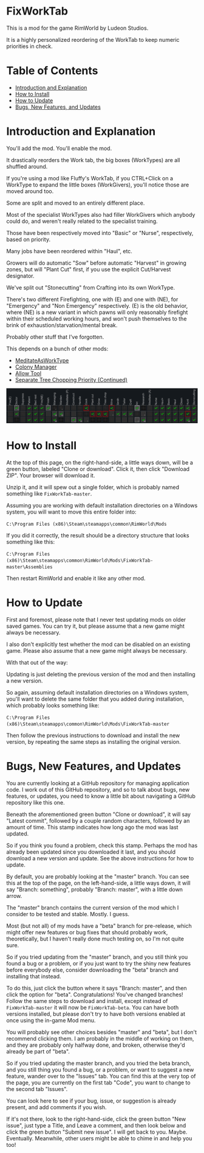 # FixWorkTab

This is a mod for the game RimWorld by Ludeon Studios.

It is a highly personalized reordering of the WorkTab to keep numeric priorities in check.

# Table of Contents

* [Introduction and Explanation](#introduction-and-explanation)
* [How to Install](#how-to-install)
* [How to Update](#how-to-update)
* [Bugs, New Features, and Updates](#bugs-new-features-and-updates)

# Introduction and Explanation

You'll add the mod. You'll enable the mod.

It drastically reorders the Work tab, the big boxes (WorkTypes) are all shuffled around.

If you're using a mod like Fluffy's WorkTab, if you CTRL+Click on a WorkType to expand the little boxes (WorkGivers), you'll notice those are moved around too.

Some are split and moved to an entirely different place.

Most of the specialist WorkTypes also had filler WorkGivers which anybody could do, and weren't really related to the specialist training.

Those have been respectively moved into "Basic" or "Nurse", respectively, based on priority.

Many jobs have been reordered within "Haul", etc.

Growers will do automatic "Sow" before automatic "Harvest" in growing zones, but will "Plant Cut" first, if you use the explicit Cut/Harvest designator.

We've split out "Stonecutting" from Crafting into its own WorkType.

There's two different Firefighting, one with (E) and one with (NE), for "Emergency" and "Non Emergency" respectively. (E) is the old behavior, where (NE) is a new variant in which pawns will only reasonably firefight within their scheduled working hours, and won't push themselves to the brink of exhaustion/starvation/mental break.

Probably other stuff that I've forgotten.

This depends on a bunch of other mods:

* [MeditateAsWorkType](https://github.com/maarxx/MeditateAsWorkType/)
* [Colony Manager](https://ludeon.com/forums/index.php?topic=16120)
* [Allow Tool](https://ludeon.com/forums/index.php?topic=17218.0)
* [Separate Tree Chopping Priority (Continued)](https://github.com/emipa606/SeparateTreeChoppingPriority)

![WorkTabPreview](./About/Preview.png)

# How to Install

At the top of this page, on the right-hand-side, a little ways down, will be a green button, labeled "Clone or download". Click it, then click "Download ZIP". Your browser will download it.

Unzip it, and it will spew out a single folder, which is probably named something like `FixWorkTab-master`.

Assuming you are working with default installation directories on a Windows system, you will want to move this entire folder into:

`C:\Program Files (x86)\Steam\steamapps\common\RimWorld\Mods`

If you did it correctly, the result should be a directory structure that looks something like this:

`C:\Program Files (x86)\Steam\steamapps\common\RimWorld\Mods\FixWorkTab-master\Assemblies`

Then restart RimWorld and enable it like any other mod.

# How to Update

First and foremost, please note that I never test updating mods on older saved games. You can try it, but please assume that a new game might always be necessary.

I also don't explicitly test whether the mod can be disabled on an existing game. Please also assume that a new game might always be necessary.

With that out of the way:

Updating is just deleting the previous version of the mod and then installing a new version.

So again, assuming default installation directories on a Windows system, you'll want to delete the same folder that you added during installation, which probably looks something like:

`C:\Program Files (x86)\Steam\steamapps\common\RimWorld\Mods\FixWorkTab-master`

Then follow the previous instructions to download and install the new version, by repeating the same steps as installing the original version.

# Bugs, New Features, and Updates

You are currently looking at a GitHub repository for managing application code. I work out of this GitHub repository, and so to talk about bugs, new features, or updates, you need to know a little bit about navigating a GitHub repository like this one.

Beneath the aforementioned green button "Clone or download", it will say "Latest commit", followed by a couple random characters, followed by an amount of time. This stamp indicates how long ago the mod was last updated.

So if you think you found a problem, check this stamp. Perhaps the mod has already been updated since you downloaded it last, and you should download a new version and update. See the above instructions for how to update.

By default, you are probably looking at the "master" branch. You can see this at the top of the page, on the left-hand-side, a little ways down, it will say "Branch: something", probably "Branch: master", with a little down arrow.

The "master" branch contains the current version of the mod which I consider to be tested and stable. Mostly. I guess.

Most (but not all) of my mods have a "beta" branch for pre-release, which might offer new features or bug fixes that should probably work, theoretically, but I haven't really done much testing on, so I'm not quite sure.

So if you tried updating from the "master" branch, and you still think you found a bug or a problem, or if you just want to try the shiny new features before everybody else, consider downloading the "beta" branch and installing that instead.

To do this, just click the button where it says "Branch: master", and then click the option for "beta". Congratulations! You've changed branches! Follow the same steps to download and install, except instead of `FixWorkTab-master` it will now be `FixWorkTab-beta`. You can have both versions installed, but please don't try to have both versions enabled at once using the in-game Mod menu.

You will probably see other choices besides "master" and "beta", but I don't recommend clicking them. I am probably in the middle of working on them, and they are probably only halfway done, and broken, otherwise they'd already be part of "beta".

So if you tried updating the master branch, and you tried the beta branch, and you still thing you found a bug, or a problem, or want to suggest a new feature, wander over to the "Issues" tab. You can find this at the very top of the page, you are currently on the first tab "Code", you want to change to the second tab "Issues".

You can look here to see if your bug, issue, or suggestion is already present, and add comments if you wish.

If it's not there, look to the right-hand-side, click the green button "New issue", just type a Title, and Leave a comment, and then look below and click the green button "Submit new issue". I will get back to you. Maybe. Eventually. Meanwhile, other users might be able to chime in and help you too!
